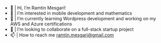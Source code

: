 - 👋 | Hi, I’m Ramtin Mesgari!
- 👀 | I’m interested in mobile development and mathematics
- 🌱 | I’m currently learning Wordpress development and working on my AWS and Azure certifications
- 💞️ | I’m looking to collaborate on a full-stack startup project
- 📫 | How to reach me ramtin.mesgari@gmail.com

<!---
iamramtin/iamramtin is a ✨ special ✨ repository because its `README.md` (this file) appears on your GitHub profile.
You can click the Preview link to take a look at your changes.
--->
